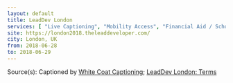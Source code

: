 ```yaml
---
layout: default
title: LeadDev London
services: [ "Live Captioning", "Mobility Access", "Financial Aid / Scholarships", "Code of Conduct" ]
site: https://london2018.theleaddeveloper.com/
city: London, UK
from: 2018-06-28
to: 2018-06-29
---
```


Source(s): Captioned by [White Coat Captioning](http://www.whitecoatcaptioning.com/); [LeadDev London: Terms](https://london2018.theleaddeveloper.com/terms)
